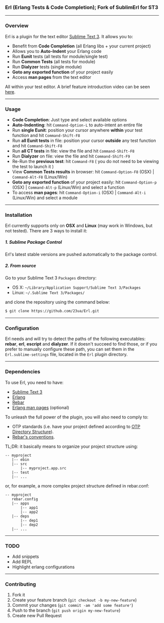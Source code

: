 ### Erl (Erlang Tests & Code Completion); Fork of SublimErl for ST3

---

### Overview

Erl is a plugin for the text editor [Sublime Text 3](http://www.sublimetext.com). It allows you to:

* Benefit from **Code Completion** (all Erlang libs + your current project)
* Allows you to **Auto-Indent** your Erlang code
* Run **Eunit** tests (all tests for module/single test)
* Run **Common Tests** (all tests for module)
* Run **Dialyzer** tests (single module)
* **Goto any exported function** of your project easily
* Access **man pages** from the text editor

All within your test editor. A brief feature introduction video can be seen [here](http://www.youtube.com/watch?v=KIzxbjlHmu0).

---

### Usage

* **Code Completion**: Just type and select available options
* **Auto-Indenting**: hit `Command-Option-L` to auto-intent an entire file
* Run **single Eunit**: position your cursor anywhere **within** your test function and hit `Command-Shift-F8`
* Run **all Eunit tests** in file: position your cursor **outside** any test function and hit `Command-Shift-F8`
* Run **all CT tests** in file: view the file and hit `Command-Shift-F8`
* Run **Dialyzer** on file: view the file and hit `Command-Shift-F9`
* Re-Run the **previous test**: hit `Command-F8` ( you do not need to be viewing the test to launch it )
* View **Common Tests results** in browser: hit `Command-Option-F8` (OSX) | `Command-Alt-F8` (Linux/Win)
* **Goto any exported function** of your project easily: hit `Command-Option-p` (OSX) | `Command-Alt-p` (Linux/Win) and select a function
* To access **man pages**: hit `Command-Option-i` (OSX) | `Command-Alt-i` (Linux/Win) and select a module

---

### Installation

Erl currently supports only on **OSX** and **Linux** (may work in Windows, but not tested). There are 3 ways to install it:

##### 1. Sublime Package Control

Erl's latest stable versions are pushed automatically to the package control.

##### 2. From source
Go to your Sublime Text 3 `Packages` directory:

* OS X: `~/Library/Application Support/Sublime Text 3/Packages`
* Linux: `~/.Sublime Text 3/Packages/`

and clone the repository using the command below:

```bash
$ git clone https://github.com/23ua/Erl.git
```

---

### Configuration

Erl needs and will try to detect the paths of the following executables: **rebar**, **erl**, **escript** and **dialyzer**. If it doesn't succeed to find those, or if you prefer to manually configure these path, you can set them in the `Erl.sublime-settings` file, located in the `Erl` plugin directory.

---

### Dependencies

To use Erl, you need to have:

* [Sublime Text 3](http://www.sublimetext.com)
* [Erlang](http://www.erlang.org/download.html)
* [Rebar](https://github.com/rebar/rebar)
* [Erlang man pages](http://www.erlang.org/download.html) (optional)

To unleash the full power of the plugin, you will also need to comply to:

* OTP standards (i.e. have your project defined according to [OTP Directory Structure](http://www.erlang.org/doc/design_principles/applications.html#id73730)).
* [Rebar's conventions](https://github.com/basho/rebar/wiki/Rebar-and-OTP-conventions).

TL;DR: it basically means to organize your project structure using:

```
-- myproject
   |-- ebin
   |-- src
       |-- myproject.app.src
   |-- test
   |-- ...
```

or, for example, a more complex project structure defined in rebar.conf:

```
-- myproject
   rebar.config
   |-- apps
       |-- app1
       |-- app2
   |-- deps
       |-- dep1
       |-- dep2
   |-- ...
```

---

### TODO

* Add snippets
* Add REPL
* Highlight erlang configurations

---

### Contributing

1. Fork it
2. Create your feature branch (`git checkout -b my-new-feature`)
3. Commit your changes (`git commit -am 'add some feature'`)
4. Push to the branch (`git push origin my-new-feature`)
5. Create new Pull Request

